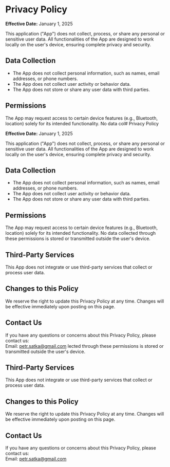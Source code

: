 # Privacy Policy

**Effective Date:** January 1, 2025  

This application ("App") does not collect, process, or share any personal or sensitive user data. All functionalities of the App are designed to work locally on the user's device, ensuring complete privacy and security.

## Data Collection

- The App does not collect personal information, such as names, email addresses, or phone numbers.  
- The App does not collect user activity or behavior data.  
- The App does not store or share any user data with third parties.  

## Permissions

The App may request access to certain device features (e.g., Bluetooth, location) solely for its intended functionality. No data col# Privacy Policy

**Effective Date:** January 1, 2025  

This application ("App") does not collect, process, or share any personal or sensitive user data. All functionalities of the App are designed to work locally on the user's device, ensuring complete privacy and security.

## Data Collection

- The App does not collect personal information, such as names, email addresses, or phone numbers.  
- The App does not collect user activity or behavior data.  
- The App does not store or share any user data with third parties.  

## Permissions

The App may request access to certain device features (e.g., Bluetooth, location) solely for its intended functionality. No data collected through these permissions is stored or transmitted outside the user's device.

## Third-Party Services

This App does not integrate or use third-party services that collect or process user data.

## Changes to this Policy

We reserve the right to update this Privacy Policy at any time. Changes will be effective immediately upon posting on this page.  

## Contact Us

If you have any questions or concerns about this Privacy Policy, please contact us:  
Email: petr.satka@gmail.com
lected through these permissions is stored or transmitted outside the user's device.

## Third-Party Services

This App does not integrate or use third-party services that collect or process user data.

## Changes to this Policy

We reserve the right to update this Privacy Policy at any time. Changes will be effective immediately upon posting on this page.  

## Contact Us

If you have any questions or concerns about this Privacy Policy, please contact us:  
Email: petr.satka@gmail.com
